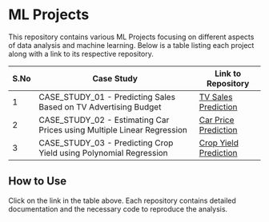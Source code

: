 # ML Projects

This repository contains various ML Projects focusing on different aspects of data analysis and machine learning. Below is a table listing each project along with a link to its respective repository.

| S.No | Case Study                                                                 | Link to Repository                                 |
|------|----------------------------------------------------------------------------|---------------------------------------------------|
| 1    | CASE_STUDY_01 - Predicting Sales Based on TV Advertising Budget            | [TV Sales Prediction](https://github.com/srinivasa-mallidi/SM-MachineLearning/blob/main/03%20SM-ML-Lesson03-Regression/CASE_STUDY_01%20-%20Predicting%20Sales%20Based%20on%20TV%20Advertising%20Budget.ipynb)   |
| 2    | CASE_STUDY_02 - Estimating Car Prices using Multiple Linear Regression     | [Car Price Prediction](https://github.com/srinivasa-mallidi/SM-MachineLearning/blob/main/03%20SM-ML-Lesson03-Regression/CASE_STUDY_02%20-%20Estimating%20Car%20Prices%20using%20Multiple%20Linear%20Regression.ipynb)     |
| 3    | CASE_STUDY_03 - Predicting Crop Yield using Polynomial Regression          | [Crop Yield Prediction](https://github.com/srinivasa-mallidi/SM-MachineLearning/blob/main/03%20SM-ML-Lesson03-Regression/CASE_STUDY_03%20-%20Predicting%20Crop%20Yield%20using%20Polynomial%20Regression.ipynb)


## How to Use
Click on the link in the table above. Each repository contains detailed documentation and the necessary code to reproduce the analysis.
